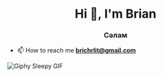 
<h1 align="center">Hi 👋, I'm Brian</h1>
<h3 align="center">Сәлам</h3>

- 📫 How to reach me **brichrlit@gmail.com**
<!-- ![唉呦不錯喔!](https://github.com/BBrain778/BBrain778/blob/main/nicelaaaa.png) -->

![Giphy Sleepy GIF](https://media.giphy.com/media/u2wg2uXJbHzkXkPphr/giphy.gif)

<p><a href="https://giphy.com/clips/studiosoriginals-sleep-tired-sleepy-u2wg2uXJbHzkXkPphr"></a></p>
<p align="left">
</p>



